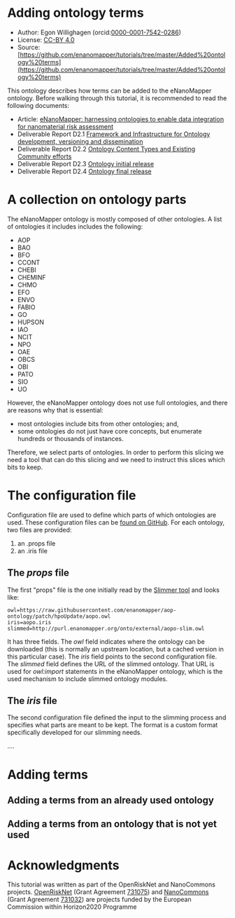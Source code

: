 # Adding ontology terms

* Author: Egon Willighagen (orcid:[0000-0001-7542-0286](https://orcid.org/0000-0001-7542-0286))
* License: [CC-BY 4.0](https://creativecommons.org/licenses/by/4.0/)
* Source: [https://github.com/enanomapper/tutorials/tree/master/Added%20ontology%20terms](https://github.com/enanomapper/tutorials/tree/master/Added%20ontology%20terms)

This ontology describes how terms can be added to the eNanoMapper ontology.
Before walking through this tutorial, it is recommended to read the following
documents:

* Article: [eNanoMapper: harnessing ontologies to enable data integration for nanomaterial risk assessment](https://jbiomedsem.biomedcentral.com/articles/10.1186/s13326-015-0005-5)
* Deliverable Report D2.1 [Framework and Infrastructure for Ontology development, versioning and dissemination](http://doi.org/10.5281/zenodo.375633)
* Deliverable Report D2.2 [Ontology Content Types and Existing Community efforts](http://doi.org/10.5281/zenodo.375634)
* Deliverable Report D2.3 [Ontology initial release](http://doi.org/10.5281/zenodo.375635)
* Deliverable Report D2.4 [Ontology final release](http://doi.org/10.5281/zenodo.375633)

# A collection on ontology parts

The eNanoMapper ontology is mostly composed of other ontologies. A list of ontologies it includes includes
the following:

* AOP
* BAO
* BFO
* CCONT
* CHEBI
* CHEMINF
* CHMO
* EFO
* ENVO
* FABIO
* GO
* HUPSON
* IAO
* NCIT
* NPO
* OAE
* OBCS
* OBI
* PATO
* SIO
* UO

However, the eNanoMapper ontology does not use full ontologies, and there are
reasons why that is essential:

* most ontologies include bits from other ontologies; and,
* some ontologies do not just have core concepts, but enumerate hundreds or thousands of instances.

Therefore, we select parts of ontologies. In order to perform this slicing we need a tool that can do this
slicing and we need to instruct this slices which bits to keep.

# The configuration file

Configuration file are used to define which parts of which ontologies are used. These configuration files
can be [found on GitHub](https://github.com/enanomapper/ontologies/tree/master/config). For each ontology,
two files are provided:

1. an .props file
2. an .iris file

## The *props* file

The first "props" file is the one initially read by the [Slimmer tool]() and looks like:

```
owl=https://raw.githubusercontent.com/enanomapper/aop-ontology/patch/hpoUpdate/aopo.owl
iris=aopo.iris
slimmed=http://purl.enanomapper.org/onto/external/aopo-slim.owl
```

It has three fields. The *owl* field indicates where the ontology can be downloaded (this is normally an
upstream location, but a cached version in this particular case). The *iris* field points to the second
configuration file. The *slimmed* field defines the URL of the slimmed ontology. That URL is used for
*owl:import* statements in the eNanoMapper ontology, which is the used mechanism to include slimmed
ontology modules.

## The *iris* file

The second configuration file defined the input to the slimming process and specifies what parts are meant
to be kept. The format is a custom format specifically developed for our slimming needs.

....

# Adding terms

## Adding a terms from an already used ontology


## Adding a terms from an ontology that is not yet used




# Acknowledgments

This tutorial was written as part of the OpenRiskNet and NanoCommons projects.
[OpenRiskNet](https://openrisknet.org/) (Grant Agreement
[731075](http://cordis.europa.eu/projects/731075)) and
[NanoCommons](https://twitter.com/nanocommons) (Grant Agreement 
[731032](http://cordis.europa.eu/projects/731032)) are projects
funded by the European Commission within Horizon2020 Programme


